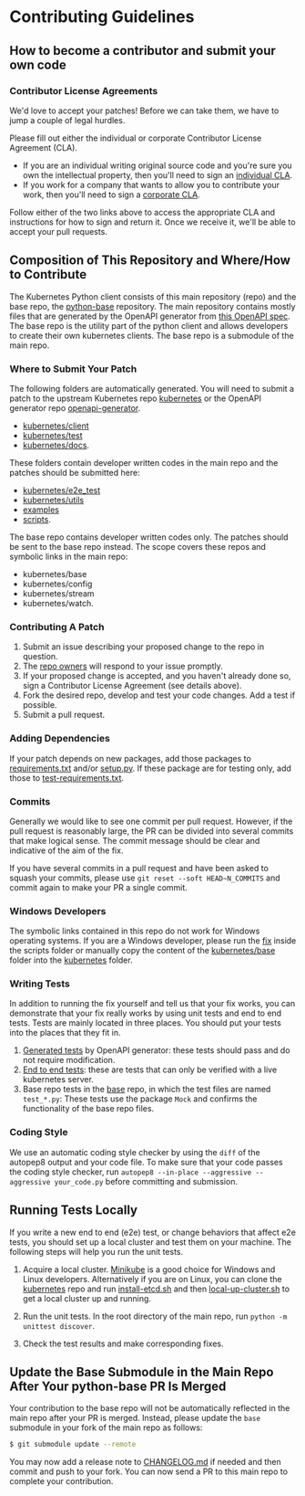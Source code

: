 # Contributing Guidelines

## How to become a contributor and submit your own code

### Contributor License Agreements

We'd love to accept your patches! Before we can take them, we have to jump a couple of legal hurdles.

Please fill out either the individual or corporate Contributor License Agreement (CLA).

  * If you are an individual writing original source code and you're sure you own the intellectual property, then you'll need to sign an [individual CLA](https://identity.linuxfoundation.org/node/285/node/285/individual-signup).
  * If you work for a company that wants to allow you to contribute your work, then you'll need to sign a [corporate CLA](https://identity.linuxfoundation.org/node/285/organization-signup).

Follow either of the two links above to access the appropriate CLA and instructions for how to sign and return it. Once we receive it, we'll be able to accept your pull requests.

## Composition of This Repository and Where/How to Contribute

The Kubernetes Python client consists of this main repository (repo) and the base repo, the [python-base](https://github.com/kubernetes-client/python-base) repository. The main repository contains mostly files that are generated by the OpenAPI generator from [this OpenAPI spec](scripts/swagger.json). The base repo is the utility part of the python client and allows developers to create their own kubernetes clients. The base repo is a submodule of the main repo.

### Where to Submit Your Patch

The following folders are automatically generated. You will need to submit a patch to the upstream Kubernetes repo [kubernetes](https://github.com/kubernetes/kubernetes) or the OpenAPI generator repo [openapi-generator](https://github.com/OpenAPITools/openapi-generator).
- [kubernetes/client](kubernetes/client)
- [kubernetes/test](kubernetes/test)
- [kubernetes/docs](kubernetes/docs).

These folders contain developer written codes in the main repo and the patches should be submitted here:
- [kubernetes/e2e_test](kubernetes/e2e_test)
- [kubernetes/utils](kubernetes/utils)
- [examples](examples)
- [scripts](scripts).

The base repo contains developer written codes only. The patches should be sent to the base repo instead. The scope covers these repos and symbolic links in the main repo:
- kubernetes/base
- kubernetes/config
- kubernetes/stream
- kubernetes/watch.

### Contributing A Patch

1. Submit an issue describing your proposed change to the repo in question.
2. The [repo owners](OWNERS) will respond to your issue promptly.
3. If your proposed change is accepted, and you haven't already done so, sign a Contributor License Agreement (see details above).
4. Fork the desired repo, develop and test your code changes. Add a test if possible.
5. Submit a pull request.

### Adding Dependencies

If your patch depends on new packages, add those packages to [requirements.txt](requirements.txt) and/or [setup.py](setup.py). If these package are for testing only, add those to [test-requirements.txt](test-requirements.txt).

### Commits

Generally we would like to see one commit per pull request. However, if the pull request is reasonably large, the PR can be divided into several commits that make logical sense. The commit message should be clear and indicative of the aim of the fix.

If you have several commits in a pull request and have been asked to squash your commits, please use ```git reset --soft HEAD~N_COMMITS``` and commit again to make your PR a single commit.

### Windows Developers

The symbolic links contained in this repo do not work for Windows operating systems. If you are a Windows developer, please run the [fix](scripts/windows-setup-fix.bat) inside the scripts folder or manually copy the content of the [kubernetes/base](https://github.com/kubernetes-client/python-base) folder into the [kubernetes](kubernetes) folder.

### Writing Tests

In addition to running the fix yourself and tell us that your fix works, you can demonstrate that your fix really works by using unit tests and end to end tests. Tests are mainly located in three places. You should put your tests into the places that they fit in.

1. [Generated tests](kubernetes/test) by OpenAPI generator: these tests should pass and do not require modification.
2. [End to end tests](kubernetes/e2e_test): these are tests that can only be verified with a live kubernetes server.
3. Base repo tests in the [base](https://github.com/kubernetes-client/python-base) repo, in which the test files are named ```test_*.py```: These tests use the package ```Mock``` and confirms the functionality of the base repo files.

### Coding Style

We use an automatic coding style checker by using the ```diff``` of the autopep8 output and your code file. To make sure that your code passes the coding style checker, run ```autopep8 --in-place --aggressive --aggressive your_code.py``` before committing and submission.

## Running Tests Locally

If you write a new end to end (e2e) test, or change behaviors that affect e2e tests, you should set up a local cluster and test them on your machine. The following steps will help you run the unit tests.

1. Acquire a local cluster. [Minikube](https://github.com/kubernetes/minikube) is a good choice for Windows and Linux developers. Alternatively if you are on Linux, you can clone the [kubernetes](https://github.com/kubernetes/kubernetes) repo and run [install-etcd.sh](https://github.com/kubernetes/kubernetes/blob/master/hack/install-etcd.sh) and then [local-up-cluster.sh](https://github.com/kubernetes/kubernetes/blob/master/hack/local-up-cluster.sh) to get a local cluster up and running.

2. Run the unit tests. In the root directory of the main repo, run ```python -m unittest discover```.

3. Check the test results and make corresponding fixes.

## Update the Base Submodule in the Main Repo After Your python-base PR Is Merged

Your contribution to the base repo will not be automatically reflected in the main repo after your PR is merged. Instead, please update the ```base``` submodule in your fork of the main repo as follows:
```bash
$ git submodule update --remote
```
You may now add a release note to [CHANGELOG.md](CHANGELOG.md) if needed and then commit and push to your fork. You can now send a PR to this main repo to complete your contribution.
